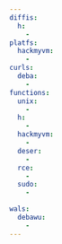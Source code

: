 ```yaml
---
diffis:
  h:
    -
platfs:
  hackmyvm:
    -
curls:
  deba:
    -
functions:
  unix:
    -
  h:
    -
  hackmyvm:
    -
  deser:
    -
  rce:
    -
  sudo:
    -

wals:
  debawu:
    -
---
```

